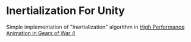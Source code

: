 # Inertialization For Unity

Simple implementation of "Inertialization" algorithm in [High Performance Animation in Gears of War 4](https://cdn.gearsofwar.com/thecoalition/publications/SIGGRAPH%202017%20-%20High%20Performance%20Animation%20in%20Gears%20ofWar%204%20-%20Supplemental.pdf)